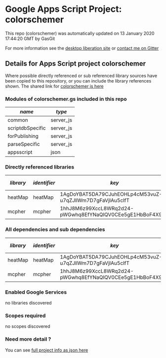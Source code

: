 # Google Apps Script Project: colorschemer
This repo (colorschemer) was automatically updated on 13 January 2020 17:44:20 GMT by GasGit

For more information see the [desktop liberation site](https://ramblings.mcpher.com/drive-sdk-and-github/getting-your-apps-scripts-to-github/ "desktop liberation") or [contact me on Gitter](https://gitter.im/desktopliberation/community "Bruce McPherson - GDE")
## Details for Apps Script project colorschemer
Where possible directly referenced or sub referenced library sources have been copied to this repository, or you can include the library references shown. 
The shared link for [colorschemer is here](https://script.google.com/d/1Kc8WS6DXhPlodBrUNMviBtBAQfSCn9FYUeMHKKehDeWbY5jSSLtYeFa4/edit?usp=sharing "open in the GAS IDE")

### Modules of colorschemer.gs included in this repo
*name*|*type*
--- | --- 
common| server_js
scriptdbSpecific| server_js
forPublishing| server_js
parseSpecific| server_js
appsscript| json
### Directly referenced libraries
*library*|*identifier*|*key*|*version*|*dev mode*|*source*|
--- | --- | --- | --- | --- | --- 
heatMap| heatMap|1AgDoYBAT5DA79CJuhEOHLp4cM53vuZ-u7qZJllWm7D7gFaVjIAu5clfT|6|no|no
mcpher| mcpher|1hhJ8M6z99XccL8WRq2d24-pWGwhq8EfYNaQIQV0CEe5gE1HbBoF4X9W_|66|no|[here](libraries/mcpher "library source")
### All dependencies and sub dependencies
*library*|*identifier*|*key*|*version*|*dev mode*|*source*|
--- | --- | --- | --- | --- | --- 
heatMap| heatMap|1AgDoYBAT5DA79CJuhEOHLp4cM53vuZ-u7qZJllWm7D7gFaVjIAu5clfT|6|no|no
mcpher| mcpher|1hhJ8M6z99XccL8WRq2d24-pWGwhq8EfYNaQIQV0CEe5gE1HbBoF4X9W_|66|no|[here](libraries/mcpher "library source")
### Enabled Google Services
no libraries discovered
### Scopes required
no scopes discovered
### Need more detail ?
You can see [full project info as json here](info.json)
